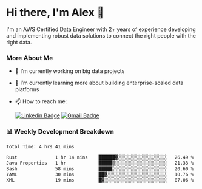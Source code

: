 # Hi there, I'm Alex  👋

I'm an AWS Certified Data Engineer with 2+ years of experience developing and implementing robust data solutions to connect the right people with the right data. 

### More About Me

- 🔭 I’m currently working on big data projects
- 🌱 I’m currently learning more about building enterprise-scaled data platforms
- 📫 How to reach me:

  [![Linkedin Badge](https://img.shields.io/badge/LinkedIn-0077B5?style=for-the-badge&logo=linkedin&logoColor=white)](https://www.linkedin.com/in/itsalexchen) [![Gmail Badge](https://img.shields.io/badge/Gmail-D14836?style=for-the-badge&logo=gmail&logoColor=white)](mailto:itsalexchen@gmail.com)




### 📊 Weekly Development Breakdown
<!--START_SECTION:waka-->

```txt
Total Time: 4 hrs 41 mins

Rust              1 hr 14 mins    ██████▓░░░░░░░░░░░░░░░░░░   26.49 %
Java Properties   1 hr            █████▒░░░░░░░░░░░░░░░░░░░   21.33 %
Bash              58 mins         █████░░░░░░░░░░░░░░░░░░░░   20.60 %
YAML              30 mins         ██▓░░░░░░░░░░░░░░░░░░░░░░   10.76 %
XML               19 mins         █▓░░░░░░░░░░░░░░░░░░░░░░░   07.06 %
```

<!--END_SECTION:waka-->
